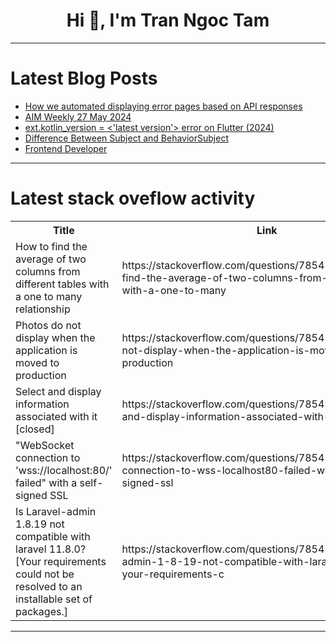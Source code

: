 <h1 align="center">Hi 👋, I'm Tran Ngoc Tam</h1>

---

# Latest Blog Posts 
<!-- BLOG-POST-LIST:START -->
- [How we automated displaying error pages based on API responses](https://dev.to/tsudhishnair/how-we-automated-displaying-error-pages-based-on-api-responses-1nkj)
- [AIM Weekly 27 May 2024](https://dev.to/tspannhw/aim-weekly-27-may-2024-2om0)
- [ext.kotlin_version = &lt;&#39;latest version&#39;&gt; error on Flutter &lpar;2024&rpar;](https://dev.to/kaif-shariff/extkotlinversion-latest-version-error-on-flutter-2024-20m7)
- [Difference Between Subject and BehaviorSubject](https://dev.to/benarambide/difference-between-subject-and-behaviorsubject-1g07)
- [Frontend Developer](https://dev.to/pintu130/frontend-developer-23bi)
<!-- BLOG-POST-LIST:END -->

---

# Latest stack oveflow activity
<table>
  <tr><th>Title</th><th>Link</th></tr>
  <!-- STACKOVERFLOW:START --><tr><td>How to find the average of two columns from different tables with a one to many relationship</td><td>https://stackoverflow.com/questions/78545543/how-to-find-the-average-of-two-columns-from-different-tables-with-a-one-to-many</td></tr><tr><td>Photos do not display when the application is moved to production</td><td>https://stackoverflow.com/questions/78545540/photos-do-not-display-when-the-application-is-moved-to-production</td></tr><tr><td>Select and display information associated with it [closed]</td><td>https://stackoverflow.com/questions/78545491/select-and-display-information-associated-with-it</td></tr><tr><td>&quot;WebSocket connection to &#39;wss://localhost:80/&#39; failed&quot; with a self-signed SSL</td><td>https://stackoverflow.com/questions/78545465/websocket-connection-to-wss-localhost80-failed-with-a-self-signed-ssl</td></tr><tr><td>Is Laravel-admin 1.8.19 not compatible with laravel 11.8.0? [Your requirements could not be resolved to an installable set of packages.]</td><td>https://stackoverflow.com/questions/78545338/is-laravel-admin-1-8-19-not-compatible-with-laravel-11-8-0-your-requirements-c</td></tr><!-- STACKOVERFLOW:END -->
</table>

---


